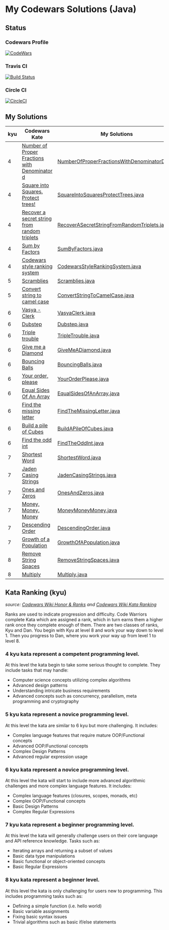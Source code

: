 # My Codewars Solutions (Java)

## Status
### Codewars Profile
[![CodeWars](https://www.codewars.com/users/jeppestaerk/badges/small)](https://www.codewars.com/users/jeppestaerk)

### Travis CI
[![Build Status](https://travis-ci.org/jeppestaerk/My-CodeWars-Solutions-Java.svg?branch=master)](https://travis-ci.org/jeppestaerk/My-CodeWars-Solutions-Java)

### Circle CI
[![CircleCI](https://circleci.com/gh/jeppestaerk/My-CodeWars-Solutions-Java.svg?style=svg)](https://circleci.com/gh/jeppestaerk/My-CodeWars-Solutions-Java)

## My Solutions
| kyu | Codewars Kate | My Solutions |
| --- | --- | --- |
| 4 | [Number of Proper Fractions with Denominator d](https://www.codewars.com/kata/55b7bb74a0256d4467000070) | [NumberOfProperFractionsWithDenominatorD.java](https://github.com/jeppestaerk/My-CodeWars-Solutions-Java/blob/master/src/main/java/kata/kyu4/NumberOfProperFractionsWithDenominatorD.java) |
| 4 | [Square into Squares. Protect trees!](https://www.codewars.com/kata/54eb33e5bc1a25440d000891) | [SquareIntoSquaresProtectTrees.java](SquareIntoSquaresProtectTrees.java) |
| 4 | [Recover a secret string from random triplets](https://www.codewars.com/kata/53f40dff5f9d31b813000774) | [RecoverASecretStringFromRandomTriplets.java](https://github.com/jeppestaerk/My-CodeWars-Solutions-Java/blob/master/src/main/java/kata/kyu4/RecoverASecretStringFromRandomTriplets.java) |
| 4 | [Sum by Factors](https://www.codewars.com/kata/54d496788776e49e6b00052f) | [SumByFactors.java](https://github.com/jeppestaerk/My-CodeWars-Solutions-Java/blob/master/src/main/java/kata/kyu4/SumByFactors.java) |
| 4 | [Codewars style ranking system](https://www.codewars.com/kata/51fda2d95d6efda45e00004e) | [CodewarsStyleRankingSystem.java](https://github.com/jeppestaerk/My-CodeWars-Solutions-Java/blob/master/src/main/java/kata/kyu4/CodewarsStyleRankingSystem.java) |
| 5 | [Scramblies](https://www.codewars.com/kata/55c04b4cc56a697bb0000048) | [Scramblies.java](https://github.com/jeppestaerk/My-CodeWars-Solutions-Java/blob/master/src/main/java/kata/kyu5/Scramblies.java) |
| 5 | [Convert string to camel case](https://www.codewars.com/kata/517abf86da9663f1d2000003) | [ConvertStringToCamelCase.java](https://github.com/jeppestaerk/My-CodeWars-Solutions-Java/blob/master/src/main/java/kata/kyu5/ConvertStringToCamelCase.java) |
| 6 | [Vasya - Clerk](https://www.codewars.com/kata/555615a77ebc7c2c8a0000b8) | [VasyaClerk.java](https://github.com/jeppestaerk/My-CodeWars-Solutions-Java/blob/master/src/main/java/kata/kyu6/VasyaClerk.java) |
| 6 | [Dubstep](https://www.codewars.com/kata/551dc350bf4e526099000ae5) | [Dubstep.java](https://github.com/jeppestaerk/My-CodeWars-Solutions-Java/blob/master/src/main/java/kata/kyu6/Dubstep.java) |
| 6 | [Triple trouble](https://www.codewars.com/kata/55d5434f269c0c3f1b000058) | [TripleTrouble.java](https://github.com/jeppestaerk/My-CodeWars-Solutions-Java/blob/master/src/main/java/kata/kyu6/TripleTrouble.java) |
| 6 | [Give me a Diamond](https://www.codewars.com/kata/5503013e34137eeeaa001648) | [GiveMeADiamond.java](https://github.com/jeppestaerk/My-CodeWars-Solutions-Java/blob/master/src/main/java/kata/kyu6/GiveMeADiamond.java) |
| 6 | [Bouncing Balls](https://www.codewars.com/kata/5544c7a5cb454edb3c000047) | [BouncingBalls.java](https://github.com/jeppestaerk/My-CodeWars-Solutions-Java/blob/master/src/main/java/kata/kyu6/BouncingBalls.java) |
| 6 | [Your order, please](https://www.codewars.com/kata/55c45be3b2079eccff00010f) | [YourOrderPlease.java](https://github.com/jeppestaerk/My-CodeWars-Solutions-Java/blob/master/src/main/java/kata/kyu6/YourOrderPlease.java) |
| 6 | [Equal Sides Of An Array](https://www.codewars.com/kata/5679aa472b8f57fb8c000047) | [EqualSidesOfAnArray.java](https://github.com/jeppestaerk/My-CodeWars-Solutions-Java/blob/master/src/main/java/kata/kyu6/EqualSidesOfAnArray.java) |
| 6 | [Find the missing letter](https://www.codewars.com/kata/5839edaa6754d6fec10000a2) | [FindTheMissingLetter.java](https://github.com/jeppestaerk/My-CodeWars-Solutions-Java/blob/master/src/main/java/kata/kyu6/FindTheMissingLetter.java) |
| 6 | [Build a pile of Cubes](https://www.codewars.com/kata/5592e3bd57b64d00f3000047) | [BuildAPileOfCubes.java](https://github.com/jeppestaerk/My-CodeWars-Solutions-Java/blob/master/src/main/java/kata/kyu6/BuildAPileOfCubes.java) |
| 6 | [Find the odd int](https://www.codewars.com/kata/54da5a58ea159efa38000836) | [FindTheOddInt.java](https://github.com/jeppestaerk/My-CodeWars-Solutions-Java/blob/master/src/main/java/kata/kyu6/FindTheOddInt.java) |
| 7 | [Shortest Word](https://www.codewars.com/kata/57cebe1dc6fdc20c57000ac9) | [ShortestWord.java](https://github.com/jeppestaerk/My-CodeWars-Solutions-Java/blob/master/src/main/java/kata/kyu7/ShortestWord.java) |
| 7 | [Jaden Casing Strings](https://www.codewars.com/kata/5390bac347d09b7da40006f6) | [JadenCasingStrings.java](https://github.com/jeppestaerk/My-CodeWars-Solutions-Java/blob/master/src/main/java/kata/kyu7/JadenCasingStrings.java) |
| 7 | [Ones and Zeros](https://www.codewars.com/kata/578553c3a1b8d5c40300037c) | [OnesAndZeros.java](https://github.com/jeppestaerk/My-CodeWars-Solutions-Java/blob/master/src/main/java/kata/kyu7/OnesAndZeros.java) |
| 7 | [Money, Money, Money](https://www.codewars.com/kata/563f037412e5ada593000114) | [MoneyMoneyMoney.java](https://github.com/jeppestaerk/My-CodeWars-Solutions-Java/blob/master/src/main/java/kata/kyu7/MoneyMoneyMoney.java) |
| 7 | [Descending Order](https://www.codewars.com/kata/5467e4d82edf8bbf40000155) | [DescendingOrder.java](https://github.com/jeppestaerk/My-CodeWars-Solutions-Java/blob/master/src/main/java/kata/kyu7/DescendingOrder.java) |
| 7 | [Growth of a Population](https://www.codewars.com/kata/563b662a59afc2b5120000c6) | [GrowthOfAPopulation.java](https://github.com/jeppestaerk/My-CodeWars-Solutions-Java/blob/master/src/main/java/kata/kyu7/GrowthOfAPopulation.java) |
| 8 | [Remove String Spaces](https://www.codewars.com/kata/57eae20f5500ad98e50002c5) | [RemoveStringSpaces.java](https://github.com/jeppestaerk/My-CodeWars-Solutions-Java/blob/master/src/main/java/kata/kyu8/RemoveStringSpaces.java) |
| 8 | [Multiply](https://www.codewars.com/kata/50654ddff44f800200000004) | [Multiply.java](https://github.com/jeppestaerk/My-CodeWars-Solutions-Java/blob/master/src/main/java/kata/kyu8/Multiply.java) |

## Kata Ranking (kyu)
*source: [Codewars Wiki Honor & Ranks](https://github.com/Codewars/codewars.com/wiki/Honor-&-Ranks) and [Codewars Wiki Kata Ranking](https://github.com/Codewars/codewars.com/wiki/Kata-Ranking)*

Ranks are used to indicate progression and difficulty. Code Warriors complete Kata which are assigned a rank, which in turn earns them a higher rank once they complete enough of them. There are two classes of ranks, Kyu and Dan. You begin with Kyu at level 8 and work your way down to level 1. Then you progress to Dan, where you work your way up from level 1 to level 8.

<!--
### **1 kyu** kata represent a proficient programming level.

At this level kata are similar to 2 kyu but more challenging. They may include concepts such as:
* Advanced AI/machine learning algorithms
* Complex interpreters and compilers
* Complex Mini-programs with multiple feature requirements (such as a complete markdown parser)
-->
<!--
### **2 kyu** kata represent a proficient programming level.

At this level kata require a mature understanding of complex programming concepts - concepts such as:
* Complex AI/machine learning algorithms
* Reverse engineering techniques
* Basic interpreters and compilers
* Basic mini-programs with multiple feature requirements (such as a basic markdown parser)
-->
<!--
### **3 kyu** kata represent a competent programming level.

At this level the kata are similar to 4 kyu but are more challenging. They include tasks that may handle:
* Computer science concepts utilizing advanced algorithms
* Ability to implement advanced requirements in a scalable fashion
* Basic AI/machine learning algorithms
* Detailed usage of advanced concepts such as concurrency, parallelism and cryptography
-->
### **4 kyu** kata represent a competent programming level.

At this level the kata begin to take some serious thought to complete. They include tasks that may handle:
* Computer science concepts utilizing complex algorithms
* Advanced design patterns
* Understanding intricate business requirements
* Advanced concepts such as concurrency, parallelism, meta programming and cryptography

### **5 kyu** kata represent a novice programming level.

At this level the kata are similar to 6 kyu but more challenging. It includes:
* Complex language features that require mature OOP/Functional concepts
* Advanced OOP/Functional concepts
* Complex Design Patterns
* Advanced regular expression usage

### **6 kyu** kata represent a novice programming level.

At this level the kata will start to include more advanced algorithmic challenges and more complex language features. It includes:
* Complex language features (closures, scopes, monads, etc)
* Complex OOP/Functional concepts
* Basic Design Patterns
* Complex Regular Expressions

### **7 kyu** kata represent a beginner programming level.

At this level the kata will generally challenge users on their core language and API reference knowledge. Tasks such as:
* Iterating arrays and returning a subset of values
* Basic data type manipulations
* Basic functional or object-oriented concepts
* Basic Regular Expressions

### **8 kyu** kata represent a beginner level.

At this level the kata is only challenging for users new to programming. This includes programming tasks such as:
* Defining a simple function (i.e. hello world)
* Basic variable assignments
* Fixing basic syntax issues
* Trivial algorithms such as basic if/else statements